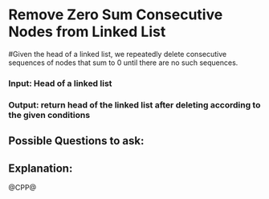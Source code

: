 # Remove Zero Sum Consecutive Nodes from Linked List
#Given the head of a linked list, we repeatedly delete consecutive sequences of nodes that sum to 0 until there are no such sequences.

### Input: Head of a linked list
### Output: return head of the linked list after deleting according to the given conditions

## Possible Questions to ask:

## Explanation:

@CPP@
